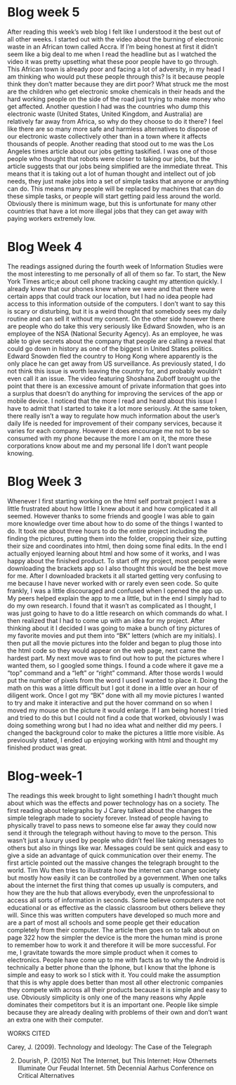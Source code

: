 # Blog week 5
After reading this week’s web blog I felt like I understood it the best out of all other weeks. I started out with the video about the burning of electronic waste in an African town called Accra. If I’m being honest at first it didn’t seem like a big deal to me when I read the headline but as I watched the video it was pretty upsetting what these poor people have to go through. This African town is already poor and facing a lot of adversity, in my head I am thinking who would put these people through this? Is it because people think they don’t matter because they are dirt poor? What struck me the most are the children who get electronic smoke chemicals in their heads and the hard working people on the side of the road just trying to make money who get affected. Another question I had was the countries who dump this electronic waste (United States, United Kingdom, and Australia) are relatively far away from Africa, so why do they choose to do it there? I feel like there are so many more safe and harmless alternatives to dispose of our electronic waste collectively other than in a town where it affects thousands of people. Another reading that stood out to me was the Los Angeles times article about our jobs getting taskified. I was one of those people who thought that robots were closer to taking our jobs, but the article suggests that our jobs being simplified are the immediate threat. This means that it is taking out a lot of human thought and intellect out of job needs, they just make jobs into a set of simple tasks that anyone or anything can do. This means many people will be replaced by machines that can do these simple tasks, or people will start getting paid less around the world. Obviously there is minimum wage, but this is unfortunate for many other countries that have a lot more illegal jobs that they can get away with paying workers extremely low. 

# Blog Week 4
The readings assigned during the fourth week of Information Studies were the most interesting to me personally of all of them so far. To start, the New York Times artic;e about cell phone tracking caught my attention quickly. I already knew that our phones knew where we were and that there were certain apps that could track our location, but I had no idea people had access to this information outside of the computers. I don’t want to say this is scary or disturbing, but it is a weird thought that somebody sees my daily routine and can sell it without my consent. On the other side however there are people who do take this very seriously like Edward Snowden, who is an employee of the NSA (National Security Agency). As an employee, he was able to give secrets about the company that people are calling a reveal that could go down in history as one of the biggest in United States politics. Edward Snowden fled the country to Hong Kong where apparently is the only place he can get away from US surveillance. As previously stated, I do not think this issue is worth leaving the country for, and probably wouldn’t even call it an issue. The video featuring Shoshana Zuboff brought up the point that there is an excessive amount of private information that goes into a surplus that doesn’t do anything for improving the services of the app or mobile device. I noticed that the more I read and heard about this issue I have to admit that I started to take it a lot more seriously. At the same token, there really isn’t a way to regulate how much information about the user’s daily life is needed for improvement of their company services, because it varies for each company. However it does encourage me not to be so consumed with my phone because the more I am on it, the more these corporations know about me and my personal life I don’t want people knowing.

# Blog Week 3
Whenever I first starting working on the html self portrait project I was a little frustrated about how little I knew about it and how complicated it all seemed. However thanks to some friends and google I was able to gain more knowledge over time about how to do some of the things I wanted to do. It took me about three hours to do the entire project including the finding the pictures, putting them into the folder, cropping their size, putting their size and coordinates into html, then doing some final edits. In the end I actually enjoyed learning about html and how some of it works, and I was happy about the finished product. 
To start off my project, most people were downloading the brackets app so I also thought this would be the best move for me. After I downloaded brackets it all started getting very confusing to me because I have never worked with or rarely even seen code. So quite frankly, I was a little discouraged and confused when I opened the app up. My peers helped explain the app to me a little, but in the end I simply had to do my own research. I found that it wasn’t as complicated as I thought, I was just going to have to do a little research on which commands do what. I then realized that I had to come up with an idea for my project. After thinking about it I decided I was going to make a bunch of tiny pictures of my favorite movies and put them into “BK” letters (which are my initials). I then put all the movie pictures into the folder and began to plug those into the html code so they would appear on the web page, next came the hardest part.
My next move was to find out how to put the pictures where I wanted them, so I googled some things. I found a code where it gave me a “top” command and a “left” or “right” command. After those words I would put the number of pixels from the word I used I wanted to place it. Doing the math on this was a little difficult but I got it done in a little over an hour of diligent work. Once I got my “BK” done with all my movie pictures I wanted to try and make it interactive and put the hover command on so when I moved my mouse on the picture it would enlarge. If I am being honest I tried and tried to do this but I could not find a code that worked, obviously I was doing something wrong but I had no idea what and neither did my peers. I changed the background color to make the pictures a little more visible. As previously stated, I ended up enjoying working with html and thought my finished product was great. 

# Blog-week-1
The readings this week brought to light something I hadn’t thought much about which was the effects and power technology has on a society. The first reading about telegraphs by J Carey talked about the changes the simple telegraph made to society forever. Instead of people having to physically travel to pass news to someone else far away they could now send it through the telegraph without having to move to the person. This wasn’t just a luxury used by people who didn’t feel like taking messages to others but also in things like war. Messages could be sent quick and easy to give a side an advantage of quick communication over their enemy. The first article pointed out the massive changes the telegraph brought to the world. Tim Wu then tries to illustrate how the internet can change society but mostly how easily it can be controlled by a government. When one talks about the internet the first thing that comes up usually is computers, and how they are the hub that allows everybody, even the unprofessional to access all sorts of information in seconds. Some believe computers are not educational or as effective as the classic classroom but others believe they will. Since this was written computers have developed so much more and are a part of most all schools and some people get their education completely from their computer. The article then goes on to talk about on page 322 how the simpler the device is the more the human mind is prone to remember how to work it and therefore it will be more successful. For me, I gravitate towards the more simple product when it comes to electronics. People have come up to me with facts as to why the Android is technically a better phone than the Iphone, but I know that the Iphone is simple and easy to work so I stick with it. You could make the assumption that this is why apple does better than most all other electronic companies they compete with across all their products because it is simple and easy to use. Obviously simplicity is only one of the many reasons why Apple dominates their competitors but it is an important one. People like simple because they are already dealing with problems of their own and don’t want an extra one with their computer. 


















WORKS CITED
 
Carey, J. (2009). Technology and Ideology: The Case of the Telegraph

2.  Dourish, P. (2015) Not The Internet, but This Internet: How Othernets Illuminate Our Feudal Internet. 5th Decennial Aarhus Conference on Critical Alternatives

 

 
